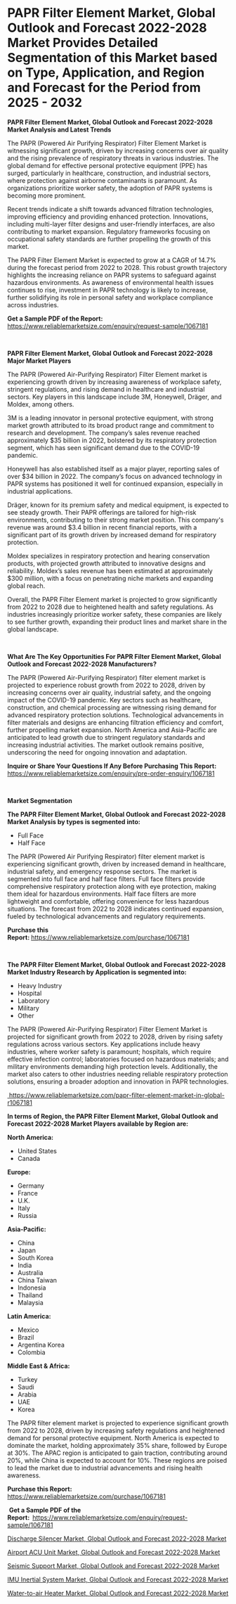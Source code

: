 <p><h1>PAPR Filter Element Market, Global Outlook and Forecast 2022-2028 Market Provides Detailed Segmentation of this Market based on Type, Application, and Region and Forecast for the Period from 2025 - 2032</h1></p><p><strong>PAPR Filter Element Market, Global Outlook and Forecast 2022-2028 Market Analysis and Latest Trends</strong></p>
<p><p>The PAPR (Powered Air Purifying Respirator) Filter Element Market is witnessing significant growth, driven by increasing concerns over air quality and the rising prevalence of respiratory threats in various industries. The global demand for effective personal protective equipment (PPE) has surged, particularly in healthcare, construction, and industrial sectors, where protection against airborne contaminants is paramount. As organizations prioritize worker safety, the adoption of PAPR systems is becoming more prominent.</p><p>Recent trends indicate a shift towards advanced filtration technologies, improving efficiency and providing enhanced protection. Innovations, including multi-layer filter designs and user-friendly interfaces, are also contributing to market expansion. Regulatory frameworks focusing on occupational safety standards are further propelling the growth of this market.</p><p>The PAPR Filter Element Market is expected to grow at a CAGR of 14.7% during the forecast period from 2022 to 2028. This robust growth trajectory highlights the increasing reliance on PAPR systems to safeguard against hazardous environments. As awareness of environmental health issues continues to rise, investment in PAPR technology is likely to increase, further solidifying its role in personal safety and workplace compliance across industries.</p></p>
<p><strong>Get a Sample PDF of the Report:&nbsp;</strong> <a href="https://www.reliablemarketsize.com/enquiry/request-sample/1067181?utm_campaign=1832&utm_medium=2&utm_source=Github&utm_content=ia&utm_term=21032025&utm_id=papr-filter-element-market-global-outlook-and-forecast-2022-2028">https://www.reliablemarketsize.com/enquiry/request-sample/1067181</a></p>
<p>&nbsp;</p>
<p><strong>PAPR Filter Element Market, Global Outlook and Forecast 2022-2028 Major Market Players</strong></p>
<p><p>The PAPR (Powered Air-Purifying Respirator) Filter Element market is experiencing growth driven by increasing awareness of workplace safety, stringent regulations, and rising demand in healthcare and industrial sectors. Key players in this landscape include 3M, Honeywell, Dräger, and Moldex, among others.</p><p>3M is a leading innovator in personal protective equipment, with strong market growth attributed to its broad product range and commitment to research and development. The company’s sales revenue reached approximately $35 billion in 2022, bolstered by its respiratory protection segment, which has seen significant demand due to the COVID-19 pandemic.</p><p>Honeywell has also established itself as a major player, reporting sales of over $34 billion in 2022. The company’s focus on advanced technology in PAPR systems has positioned it well for continued expansion, especially in industrial applications.</p><p>Dräger, known for its premium safety and medical equipment, is expected to see steady growth. Their PAPR offerings are tailored for high-risk environments, contributing to their strong market position. This company's revenue was around $3.4 billion in recent financial reports, with a significant part of its growth driven by increased demand for respiratory protection.</p><p>Moldex specializes in respiratory protection and hearing conservation products, with projected growth attributed to innovative designs and reliability. Moldex’s sales revenue has been estimated at approximately $300 million, with a focus on penetrating niche markets and expanding global reach.</p><p>Overall, the PAPR Filter Element market is projected to grow significantly from 2022 to 2028 due to heightened health and safety regulations. As industries increasingly prioritize worker safety, these companies are likely to see further growth, expanding their product lines and market share in the global landscape.</p></p>
<p>&nbsp;</p>
<p><strong>What Are The Key Opportunities For PAPR Filter Element Market, Global Outlook and Forecast 2022-2028 Manufacturers?</strong></p>
<p><p>The PAPR (Powered Air-Purifying Respirator) filter element market is projected to experience robust growth from 2022 to 2028, driven by increasing concerns over air quality, industrial safety, and the ongoing impact of the COVID-19 pandemic. Key sectors such as healthcare, construction, and chemical processing are witnessing rising demand for advanced respiratory protection solutions. Technological advancements in filter materials and designs are enhancing filtration efficiency and comfort, further propelling market expansion. North America and Asia-Pacific are anticipated to lead growth due to stringent regulatory standards and increasing industrial activities. The market outlook remains positive, underscoring the need for ongoing innovation and adaptation.</p></p>
<p><strong>Inquire or Share Your Questions If Any Before Purchasing This Report:</strong> <a href="https://www.reliablemarketsize.com/enquiry/pre-order-enquiry/1067181?utm_campaign=1832&utm_medium=2&utm_source=Github&utm_content=ia&utm_term=21032025&utm_id=papr-filter-element-market-global-outlook-and-forecast-2022-2028">https://www.reliablemarketsize.com/enquiry/pre-order-enquiry/1067181</a></p>
<p>&nbsp;</p>
<p><strong>Market Segmentation</strong></p>
<p><strong>The PAPR Filter Element Market, Global Outlook and Forecast 2022-2028 Market Analysis by types is segmented into:</strong></p>
<p><ul><li>Full Face</li><li>Half Face</li></ul></p>
<p><p>The PAPR (Powered Air Purifying Respirator) filter element market is experiencing significant growth, driven by increased demand in healthcare, industrial safety, and emergency response sectors. The market is segmented into full face and half face filters. Full face filters provide comprehensive respiratory protection along with eye protection, making them ideal for hazardous environments. Half face filters are more lightweight and comfortable, offering convenience for less hazardous situations. The forecast from 2022 to 2028 indicates continued expansion, fueled by technological advancements and regulatory requirements.</p></p>
<p><strong>Purchase this Report:&nbsp;</strong><a href="https://www.reliablemarketsize.com/purchase/1067181?utm_campaign=1832&utm_medium=2&utm_source=Github&utm_content=ia&utm_term=21032025&utm_id=papr-filter-element-market-global-outlook-and-forecast-2022-2028">https://www.reliablemarketsize.com/purchase/1067181</a></p>
<p>&nbsp;</p>
<p><strong>The PAPR Filter Element Market, Global Outlook and Forecast 2022-2028 Market Industry Research by Application is segmented into:</strong></p>
<p><ul><li>Heavy Industry</li><li>Hospital</li><li>Laboratory</li><li>Military</li><li>Other</li></ul></p>
<p><p>The PAPR (Powered Air-Purifying Respirator) Filter Element Market is projected for significant growth from 2022 to 2028, driven by rising safety regulations across various sectors. Key applications include heavy industries, where worker safety is paramount; hospitals, which require effective infection control; laboratories focused on hazardous materials; and military environments demanding high protection levels. Additionally, the market also caters to other industries needing reliable respiratory protection solutions, ensuring a broader adoption and innovation in PAPR technologies.</p></p>
<p><a href="https://www.reliablemarketsize.com/papr-filter-element-market-in-global-r1067181?utm_campaign=1832&utm_medium=2&utm_source=Github&utm_content=ia&utm_term=21032025&utm_id=papr-filter-element-market-global-outlook-and-forecast-2022-2028">&nbsp;https://www.reliablemarketsize.com/papr-filter-element-market-in-global-r1067181</a></p>
<p><strong>In terms of Region, the PAPR Filter Element Market, Global Outlook and Forecast 2022-2028 Market Players available by Region are:</strong></p>
<p>
    <p> <strong> North America: </strong>
        <ul>
            <li>United States</li>
            <li>Canada</li>
        </ul>
        </p> 
    <p> <strong> Europe: </strong>
        <ul>
            <li>Germany</li>
            <li>France</li>
            <li>U.K.</li>
            <li>Italy</li>
            <li>Russia</li>
        </ul>
        </p> 
    <p> <strong> Asia-Pacific: </strong>
        <ul>
            <li>China</li>
            <li>Japan</li>
            <li>South Korea</li>
            <li>India</li>
            <li>Australia</li>
            <li>China Taiwan</li>
            <li>Indonesia</li>
            <li>Thailand</li>
            <li>Malaysia</li>
        </ul>
        </p> 
    <p> <strong> Latin America: </strong>
        <ul>
            <li>Mexico</li>
            <li>Brazil</li>
            <li>Argentina Korea</li>
            <li>Colombia</li>
        </ul>
        </p> 
    <p> <strong> Middle East & Africa: </strong>
        <ul>
            <li>Turkey</li>
            <li>Saudi</li>
            <li>Arabia</li>
            <li>UAE</li>
            <li>Korea</li>
        </ul>
    </p>
    </p>
<p><p>The PAPR filter element market is projected to experience significant growth from 2022 to 2028, driven by increasing safety regulations and heightened demand for personal protective equipment. North America is expected to dominate the market, holding approximately 35% share, followed by Europe at 30%. The APAC region is anticipated to gain traction, contributing around 20%, while China is expected to account for 10%. These regions are poised to lead the market due to industrial advancements and rising health awareness.</p></p>
<p><strong>Purchase this Report: </strong><a href="https://www.reliablemarketsize.com/purchase/1067181?utm_campaign=1832&utm_medium=2&utm_source=Github&utm_content=ia&utm_term=21032025&utm_id=papr-filter-element-market-global-outlook-and-forecast-2022-2028">https://www.reliablemarketsize.com/purchase/1067181</a></p>
<p>&nbsp;<strong>Get a Sample PDF of the Report:&nbsp;&nbsp;</strong><a href="https://www.reliablemarketsize.com/enquiry/request-sample/1067181?utm_campaign=1832&utm_medium=2&utm_source=Github&utm_content=ia&utm_term=21032025&utm_id=papr-filter-element-market-global-outlook-and-forecast-2022-2028">https://www.reliablemarketsize.com/enquiry/request-sample/1067181</a></p>
<p><strong></strong></p>
<p><p><a href="https://github.com/bozzoquishmd/Market-Research-Report-List-1/blob/main/discharge-silencer-market-global-outlook-and-forecast-2022-2028-market.md?utm_campaign=1832&utm_medium=2&utm_source=Github&utm_content=ia&utm_term=21032025&utm_id=papr-filter-element-market-global-outlook-and-forecast-2022-2028">Discharge Silencer Market, Global Outlook and Forecast 2022-2028 Market</a></p><p><a href="https://github.com/orlinvisonju/Market-Research-Report-List-1/blob/main/airport-acu-unit-market-global-outlook-and-forecast-2022-2028-market.md?utm_campaign=1832&utm_medium=2&utm_source=Github&utm_content=ia&utm_term=21032025&utm_id=papr-filter-element-market-global-outlook-and-forecast-2022-2028">Airport ACU Unit Market, Global Outlook and Forecast 2022-2028 Market</a></p><p><a href="https://github.com/fabrehugessf/Market-Research-Report-List-1/blob/main/seismic-support-market-global-outlook-and-forecast-2022-2028-market.md?utm_campaign=1832&utm_medium=2&utm_source=Github&utm_content=ia&utm_term=21032025&utm_id=papr-filter-element-market-global-outlook-and-forecast-2022-2028">Seismic Support Market, Global Outlook and Forecast 2022-2028 Market</a></p><p><a href="https://github.com/wiltsdeenyuw/Market-Research-Report-List-1/blob/main/imu-inertial-system-market-global-outlook-and-forecast-2022-2028-market.md?utm_campaign=1832&utm_medium=2&utm_source=Github&utm_content=ia&utm_term=21032025&utm_id=papr-filter-element-market-global-outlook-and-forecast-2022-2028">IMU Inertial System Market, Global Outlook and Forecast 2022-2028 Market</a></p><p><a href="https://github.com/nsmifidget3/Market-Research-Report-List-1/blob/main/water-to-air-heater-market-global-outlook-and-forecast-2022-2028-market.md?utm_campaign=1832&utm_medium=2&utm_source=Github&utm_content=ia&utm_term=21032025&utm_id=papr-filter-element-market-global-outlook-and-forecast-2022-2028">Water-to-air Heater Market, Global Outlook and Forecast 2022-2028 Market</a></p></p>